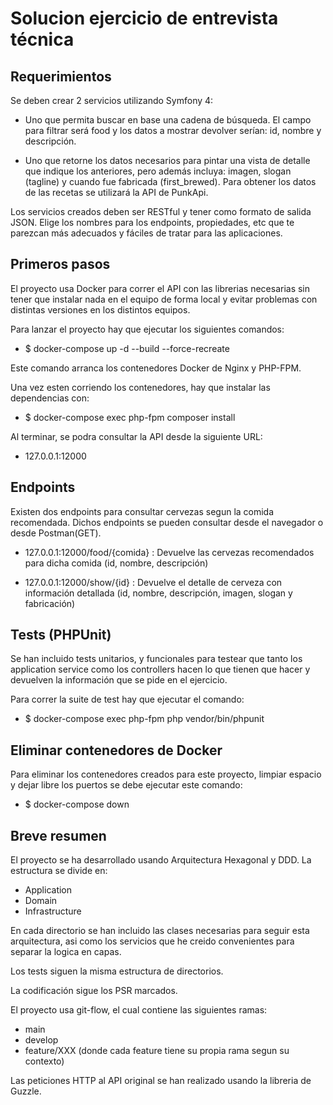# Solucion ejercicio de entrevista técnica

## Requerimientos
Se deben crear 2 servicios utilizando Symfony 4:

- Uno que permita buscar en base una cadena de búsqueda. El campo para filtrar será food y los datos a mostrar devolver serían: id, nombre y descripción.

- Uno que retorne los datos necesarios para pintar una vista de detalle que indique los anteriores, pero además incluya: imagen, slogan (tagline) y cuando fue fabricada (first_brewed).
Para obtener los datos de las recetas se utilizará la API de PunkApi.

Los servicios creados deben ser RESTful y tener como formato de salida JSON. Elige los nombres para los endpoints, propiedades, etc que te parezcan más adecuados y fáciles de tratar para las aplicaciones.

## Primeros pasos 

El proyecto usa Docker para correr el API con las librerias necesarias 
sin tener que instalar nada en el equipo de forma local y evitar problemas con
distintas versiones en los distintos equipos.

Para lanzar el proyecto hay que ejecutar los siguientes comandos:

- $ docker-compose up -d --build --force-recreate

Este comando arranca los contenedores Docker de Nginx y PHP-FPM.

Una vez esten corriendo los contenedores, hay que instalar las dependencias con:
- $ docker-compose exec php-fpm composer install

Al terminar, se podra consultar la API desde la siguiente URL:
- 127.0.0.1:12000

## Endpoints

Existen dos endpoints para consultar cervezas segun la comida recomendada.
Dichos endpoints se pueden consultar desde el navegador o desde Postman(GET).

- 127.0.0.1:12000/food/{comida} : Devuelve las cervezas recomendados para dicha comida (id, nombre, descripción)

- 127.0.0.1:12000/show/{id} : Devuelve el detalle de cerveza con información detallada (id, nombre, descripción, imagen, slogan y fabricación)

## Tests (PHPUnit)
Se han incluido tests unitarios, y funcionales para testear que tanto los application service como los controllers hacen lo que tienen que hacer y devuelven la información que se pide en el ejercicio.

Para correr la suite de test hay que ejecutar el comando:

- $ docker-compose exec php-fpm php vendor/bin/phpunit

## Eliminar contenedores de Docker

Para eliminar los contenedores creados para este proyecto, limpiar espacio y dejar libre los puertos se debe ejecutar este comando:

- $ docker-compose down

## Breve resumen 
El proyecto se ha desarrollado usando Arquitectura Hexagonal y DDD. La estructura se divide en:
- Application
- Domain
- Infrastructure

En cada directorio se han incluido las clases necesarias para seguir esta arquitectura, asi como los servicios que he creido convenientes 
para separar la logica en capas.

Los tests siguen la misma estructura de directorios.

La codificación sigue los PSR marcados.

El proyecto usa git-flow, el cual contiene las siguientes ramas:

- main 
- develop
- feature/XXX (donde cada feature tiene su propia rama segun su contexto)

Las peticiones HTTP al API original se han realizado usando la libreria de Guzzle.